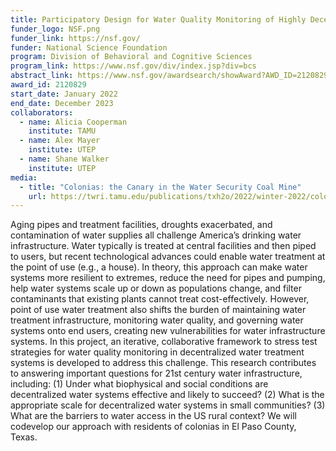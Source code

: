 ```yaml
---
title: Participatory Design for Water Quality Monitoring of Highly Decentralized Water Infrastructure Systems
funder_logo: NSF.png
funder_link: https://nsf.gov/
funder: National Science Foundation
program: Division of Behavioral and Cognitive Sciences
program_link: https://www.nsf.gov/div/index.jsp?div=bcs
abstract_link: https://www.nsf.gov/awardsearch/showAward?AWD_ID=2120829
award_id: 2120829
start_date: January 2022
end_date: December 2023
collaborators:
  - name: Alicia Cooperman
    institute: TAMU
  - name: Alex Mayer
    institute: UTEP
  - name: Shane Walker
    institute: UTEP
media:
  - title: "Colonias: the Canary in the Water Security Coal Mine"
    url: https://twri.tamu.edu/publications/txh2o/2022/winter-2022/colonias-the-canary-in-the-water-security-coal-mine/
---
```


Aging pipes and treatment facilities, droughts exacerbated, and contamination of water supplies all challenge America’s drinking water infrastructure.
Water typically is treated at central facilities and then piped to users, but recent technological advances could enable water treatment at the point of use (e.g., a house).
In theory, this approach can make water systems more resilient to extremes, reduce the need for pipes and pumping, help water systems scale up or down as populations change, and filter contaminants that existing plants cannot treat cost-effectively.
However, point of use water treatment also shifts the burden of maintaining water treatment infrastructure, monitoring water quality, and governing water systems onto end users, creating new vulnerabilities for water infrastructure systems.
In this project, an iterative, collaborative frame­work to stress test strategies for water quality monitoring in decentralized water treatment systems is developed to address this challenge.
This research contributes to answering important questions for 21st century water infrastructure, including: (1) Under what biophysical and social conditions are decentralized water systems effective and likely to succeed? (2) What is the appropriate scale for decentralized water systems in small communities? (3) What are the barriers to water access in the US rural context?
We will codevelop our approach with residents of colonias in El Paso County, Texas.
